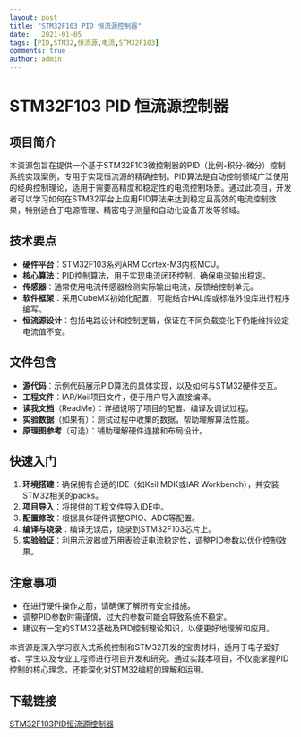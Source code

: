 ```yaml
---
layout: post
title: "STM32F103 PID 恒流源控制器"
date:   2021-01-05
tags: [PID,STM32,恒流源,电流,STM32F103]
comments: true
author: admin
---
```

# STM32F103 PID 恒流源控制器

## 项目简介

本资源包旨在提供一个基于STM32F103微控制器的PID（比例-积分-微分）控制系统实现案例，专用于实现恒流源的精确控制。PID算法是自动控制领域广泛使用的经典控制理论，适用于需要高精度和稳定性的电流控制场景。通过此项目，开发者可以学习如何在STM32平台上应用PID算法来达到稳定且高效的电流控制效果，特别适合于电源管理、精密电子测量和自动化设备开发等领域。

## 技术要点

- **硬件平台**：STM32F103系列ARM Cortex-M3内核MCU。
- **核心算法**：PID控制算法，用于实现电流闭环控制，确保电流输出稳定。
- **传感器**：通常使用电流传感器检测实际输出电流，反馈给控制单元。
- **软件框架**：采用CubeMX初始化配置，可能结合HAL库或标准外设库进行程序编写。
- **恒流源设计**：包括电路设计和控制逻辑，保证在不同负载变化下仍能维持设定电流值不变。

## 文件包含

- **源代码**：示例代码展示PID算法的具体实现，以及如何与STM32硬件交互。
- **工程文件**：IAR/Keil项目文件，便于用户导入直接编译。
- **读我文档**（ReadMe）：详细说明了项目的配置、编译及调试过程。
- **实验数据**（如果有）：测试过程中收集的数据，帮助理解算法性能。
- **原理图参考**（可选）：辅助理解硬件连接和布局设计。

## 快速入门

1. **环境搭建**：确保拥有合适的IDE（如Keil MDK或IAR Workbench），并安装STM32相关的packs。
2. **项目导入**：将提供的工程文件导入IDE中。
3. **配置修改**：根据具体硬件调整GPIO、ADC等配置。
4. **编译与烧录**：编译无误后，烧录到STM32F103芯片上。
5. **实验验证**：利用示波器或万用表验证电流稳定性，调整PID参数以优化控制效果。

## 注意事项

- 在进行硬件操作之前，请确保了解所有安全措施。
- 调整PID参数时需谨慎，过大的参数可能会导致系统不稳定。
- 建议有一定的STM32基础及PID控制理论知识，以便更好地理解和应用。

本资源是深入学习嵌入式系统控制和STM32开发的宝贵材料，适用于电子爱好者、学生以及专业工程师进行项目开发和研究。通过实践本项目，不仅能掌握PID控制的核心理念，还能深化对STM32编程的理解和运用。

## 下载链接

[STM32F103PID恒流源控制器](https://pan.quark.cn/s/e27fed7a792d)